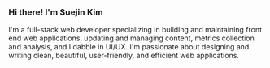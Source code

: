 ### Hi there! I'm Suejin Kim
I'm a full-stack web developer specializing in building and maintaining front end web applications, updating and managing content, metrics collection and analysis, and I dabble in UI/UX. I'm passionate about designing and writing clean, beautiful, user-friendly, and efficient web applications.

<!--
Full Stack Web Developer with a background in classroom teaching.  Recognized for strong work ethic and relationship-building skills with colleagues and students. Dedicated, creative, self-reflective problem solver. Passionate about designing and writing clean, user-friendly, and efficient web applications. Constructive collaborator committed to finding and communicating solutions. Perpetual learner and improver. Graduate of UNC- Chapel Hill Coding Bootcamp with an A+ average. 

My favorite projects are: 
- ClearBills, an application designed to help users organize and view all of their outstanding bills, amounts, and due dates
- Music Notes, an application to help music teachers easily manage their students

I'm currently working on:
- Contact List App with React and Tailwind CSS, a searchable contact list application using the Random User API

**suejinkim20/suejinkim20** is a ✨ _special_ ✨ repository because its `README.md` (this file) appears on your GitHub profile.

Here are some ideas to get you started:

- 🔭 I’m currently working on ...
- 🌱 I’m currently learning ...
- 👯 I’m looking to collaborate on ...
- 🤔 I’m looking for help with ...
- 💬 Ask me about ...
- 📫 How to reach me: ...
- 😄 Pronouns: ...
- ⚡ Fun fact: ...
-->
